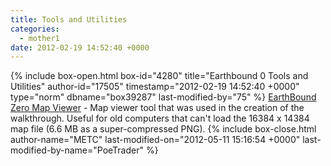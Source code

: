 ```yaml
---
title: Tools and Utilities
categories:
  - mother1
date: 2012-02-19 14:52:40 +0000
---
```

{% include box-open.html box-id="4280" title="Earthbound 0 Tools and Utilities" author-id="17505" timestamp="2012-02-19 14:52:40 +0000" type="norm" dbname="box39287" last-modified-by="75" %}
<a href="/mother1/tools/earthboundzeromapview.zip">EarthBound Zero Map Viewer</a> - Map viewer tool that was used in the creation of the walkthrough. Useful for old computers that can't load the 16384 x 14384 map file (6.6 MB as a super-compressed PNG).
{% include box-close.html author-name="METC" last-modified-on="2012-05-11 15:16:54 +0000" last-modified-by-name="PoeTrader" %}
